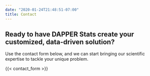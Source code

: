 ```yaml
---
date: "2020-01-24T21:48:51-07:00"
title: Contact
---
```


## Ready to have DAPPER Stats create your customized, data-driven solution?

Use the contact form below, and we can start bringing our scientific expertise to tackle your unique problem.

{{< contact_form >}}